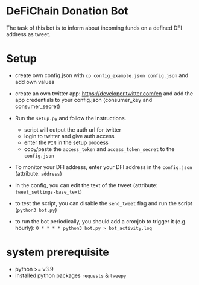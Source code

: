 # DeFiChain Donation Bot

The task of this bot is to inform about incoming funds on a defined DFI address as tweet.


# Setup

* create own config.json with `cp config_example.json config.json` and add own values

* create an own twitter app: https://developer.twitter.com/en and add the app credentials to your config.json (consumer_key and consumer_secret)

* Run the `setup.py` and follow the instructions.

	- script will output the auth url for twitter
	- login to twitter and give auth access
	- enter the `PIN` in the setup process
	- copy/paste the `access_token` and `access_token_secret` to the `config.json`

* To monitor your DFI address, enter your DFI address in the `config.json` (attribute: `address`)

* In the config, you can edit the text of the tweet (attribute: `tweet_settings-base_text`)

* to test the script, you can disable the `send_tweet` flag and run the script (`python3 bot.py`)

* to run the bot periodically, you should add a cronjob to trigger it (e.g. hourly):
`0 * * * * python3 bot.py > bot_activity.log`

# system prerequisite

- python >= v3.9
- installed python packages `requests` & `tweepy`